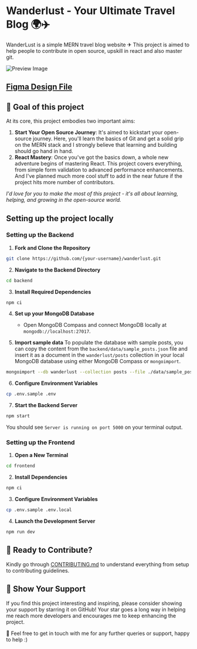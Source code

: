 
# Wanderlust - Your Ultimate Travel Blog 🌍✈️

WanderLust is a simple MERN travel blog website ✈ This project is aimed to help people to contribute in open source, upskill in react and also master git.

![Preview Image](https://github.com/krishnaacharyaa/wanderlust/assets/116620586/17ba9da6-225f-481d-87c0-5d5a010a9538)

## [Figma Design File](https://www.figma.com/file/zqNcWGGKBo5Q2TwwVgR6G5/WanderLust--A-Travel-Blog-App?type=design&node-id=0%3A1&mode=design&t=c4oCG8N1Fjf7pxTt-1)

## 🎯 Goal of this project

At its core, this project embodies two important aims:

1. **Start Your Open Source Journey**: It's aimed to kickstart your open-source journey. Here, you'll learn the basics of Git and get a solid grip on the MERN stack and I strongly believe that learning and building should go hand in hand.
2. **React Mastery**: Once you've got the basics down, a whole new adventure begins of mastering React. This project covers everything, from simple form validation to advanced performance enhancements. And I've planned much more cool stuff to add in the near future if the project hits more number of contributors.

_I'd love for you to make the most of this project - it's all about learning, helping, and growing in the open-source world._

## Setting up the project locally

### Setting up the Backend

1. **Fork and Clone the Repository**

```bash
git clone https://github.com/{your-username}/wanderlust.git
```

2. **Navigate to the Backend Directory**

```bash
cd backend
```

3. **Install Required Dependencies**

```bash
npm ci
```

4. **Set up your MongoDB Database**

   - Open MongoDB Compass and connect MongoDB locally at `mongodb://localhost:27017`.

5. **Import sample data**
   To populate the database with sample posts, you can copy the content from the `backend/data/sample_posts.json` file and insert it as a document in the `wanderlust/posts` collection in your local MongoDB database using either MongoDB Compass or `mongoimport`.

```bash
mongoimport --db wanderlust --collection posts --file ./data/sample_posts.json --jsonArray
```

6. **Configure Environment Variables**

```bash
cp .env.sample .env
```

7. **Start the Backend Server**

```bash
npm start
```

You should see `Server is running on port 5000` on your terminal output.

### Setting up the Frontend

1. **Open a New Terminal**

```bash
cd frontend
```

2. **Install Dependencies**

```bash
npm ci
```

3. **Configure Environment Variables**

```bash
cp .env.sample .env.local
```

4. **Launch the Development Server**

```bash
npm run dev
```

## 🌟 Ready to Contribute?

Kindly go through [CONTRIBUTING.md](https://github.com/krishnaacharyaa/wanderlust/blob/main/.github/CONTRIBUTING.md) to understand everything from setup to contributing guidelines.

## 💖 Show Your Support

If you find this project interesting and inspiring, please consider showing your support by starring it on GitHub! Your star goes a long way in helping me reach more developers and encourages me to keep enhancing the project.

🚀 Feel free to get in touch with me for any further queries or support, happy to help :)
